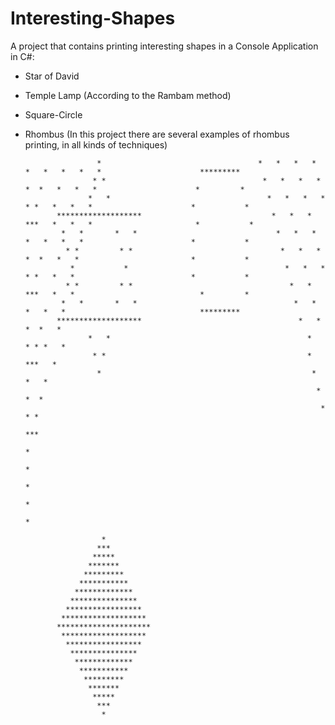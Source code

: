 # Interesting-Shapes

A project that contains printing interesting shapes in a Console Application in C#:

- Star of David
- Temple Lamp (According to the Rambam method)
- Square-Circle
- Rhombus (In this project there are several examples of rhombus printing, in all kinds of techniques)

                      *                                   *   *   *   *   *   *   *   *   *                      *********
                     * *                                   *   *   *   *  *  *   *   *   *                      *         *
                    *   *                                   *   *   *   * * *   *   *   *                      *           *
             *******************                             *   *   *   ***   *   *   *                       *           *
              *   *       *   *                               *   *   *   *   *   *   *                        *           *
               * *         * *                                 *   *   *  *  *   *   *                         *           *
                *           *                                   *   *   * * *   *   *                          *           *
               * *         * *                                   *   *   ***   *   *                            *         *
              *   *       *   *                                   *   *   *   *   *                              *********
             *******************                                   *   *  *  *   *
                    *   *                                            *   * * *   *
                     * *                                             *   ***   *
                      *                                               *   *   *
                                                                       *  *  *
                                                                        * * *
                                                                         ***
                                                                          *
                                                                          *
                                                                          *
                                                                          *
                                                                          *

                       *
                      ***
                     *****
                    *******
                   *********
                  ***********
                 *************
                ***************
               *****************
              *******************
             *********************
              *******************
               *****************
                ***************
                 *************
                  ***********
                   *********
                    *******
                     *****
                      ***
                       *


